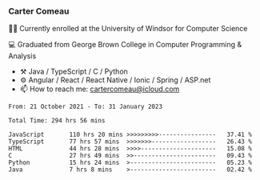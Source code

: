 ### Carter Comeau

🙋‍♂️ Currently enrolled at the University of Windsor for Computer Science

💻 Graduated from George Brown College in Computer Programming & Analysis

- ⚒️ Java / TypeScript / C / Python
- ⚙️ Angular / React / React Native / Ionic / Spring / ASP.net
- 📫 How to reach me: cartercomeau@icloud.com

<!--START_SECTION:waka-->

```text
From: 21 October 2021 - To: 31 January 2023

Total Time: 294 hrs 56 mins

JavaScript       110 hrs 20 mins >>>>>>>>>----------------   37.41 %
TypeScript       77 hrs 57 mins  >>>>>>>------------------   26.43 %
HTML             44 hrs 28 mins  >>>>---------------------   15.08 %
C                27 hrs 49 mins  >>-----------------------   09.43 %
Python           15 hrs 24 mins  >------------------------   05.23 %
Java             7 hrs 8 mins    >------------------------   02.42 %
```

<!--END_SECTION:waka-->
